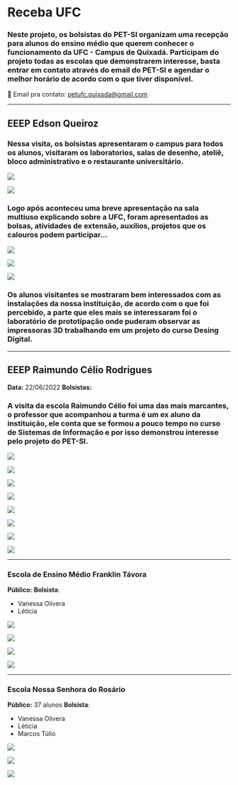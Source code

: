 # Receba UFC

### Neste projeto, os bolsistas do PET-SI organizam uma recepção para alunos do ensino médio que querem conhecer o funcionamento da UFC - Campus de Quixadá. Participam do projeto todas as escolas que demonstrarem interesse, basta entrar em contato através do email do PET-SI e agendar o melhor horário de acordo com o que tiver disponível.
📧 Email pra contato: petufc.quixada@gmail.com 

***
## EEEP Edson Queiroz

### Nessa visita, os bolsistas apresentaram o campus para todos os alunos, visitaram os laboratorios, salas de desenho, ateliê, bloco administrativo e o restaurante universitário. 

![](./EEEP_Edson_Queiroz/1.jpeg)

![](./EEEP_Edson_Queiroz/2.jpeg)

### Logo após aconteceu uma breve apresentação na sala multiuso explicando sobre a UFC, foram apresentados as bolsas, atividades de extensão, auxílios, projetos que os calouros podem participar...

![](./EEEP_Edson_Queiroz/3.jpeg)

![](./EEEP_Edson_Queiroz/4.jpeg)

![](./EEEP_Edson_Queiroz/5.jpeg)

### Os alunos visitantes se mostraram bem interessados com as instalações da nossa instituição, de acordo com o que foi percebido, a parte que eles mais se interessaram foi o laboratório de prototipação onde puderam observar as impressoras 3D trabalhando em um projeto do curso Desing Digital. 


***
## EEEP Raimundo Célio Rodrigues
**Data:** 22/06/2022
**Bolsistas:**

### A visita da escola Raimundo Célio foi uma das mais marcantes, o professor que acompanhou a turma é um ex aluno da instituição, ele conta que se formou a pouco tempo no curso de Sistemas de Informação e por isso demonstrou interesse pelo projeto do PET-SI. 

![](./EEEP_Raimundo_Celio/1.jpeg)

![](./EEEP_Raimundo_Celio/2.jpeg)

![](./EEEP_Raimundo_Celio/3.jpeg)

![](./EEEP_Raimundo_Celio/4.jpeg)

![](./EEEP_Raimundo_Celio/5.jpeg)

![](./EEEP_Raimundo_Celio/6.jpeg)

![](./EEEP_Raimundo_Celio/7.jpeg)

![](./EEEP_Raimundo_Celio/8.jpeg)



***
### Escola de Ensino Médio Franklin Távora

**Público:**
**Bolsista**:
* Vanessa Olivera
* Léticia

![](./EEM_Franklin_Tavora/1.jpeg)

![](./EEM_Franklin_Tavora/2.jpeg)

![](./EEM_Franklin_Tavora/3.jpeg)

![](./EEM_Franklin_Tavora/4.jpeg)



***
### Escola Nossa Senhora do Rosário

**Público:** 37 alunos
**Bolsista**:
* Vanessa Olivera
* Léticia
* Marcos Túlio

![](./Colegio_Nossa_Senhora_do_Rosario/1.jpeg)

![](./Colegio_Nossa_Senhora_do_Rosario/2.jpeg)

![](./Colegio_Nossa_Senhora_do_Rosario/3.jpeg)






